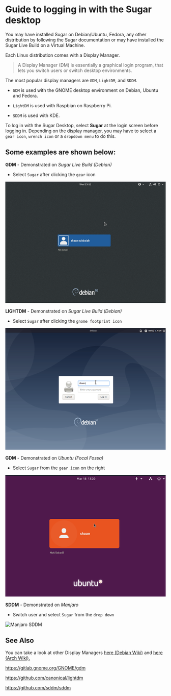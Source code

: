 # Guide to logging in with the Sugar desktop

  

You may have installed Sugar on Debian/Ubuntu, Fedora, any other distribution by following the Sugar documentation or may have installed the Sugar Live Build on a Virtual Machine.

  

Each Linux distribution comes with a Display Manager. 

> A Display Manager (DM) is essentially a graphical login program, that
> lets you switch users or switch desktop environments.

The most popular display managers are `GDM`, `LightDM`, and `SDDM`.

* `GDM` is used with the GNOME desktop environment on Debian, Ubuntu and Fedora.

* `LightDM` is used with Raspbian on Raspberry Pi.

* `SDDM` is used with KDE.

To log in with the Sugar Desktop, select **Sugar** at the login screen before logging in.  Depending on the display manager, you may have to select a `gear icon`, `wrench icon` or a `dropdown menu` to do this.

  

## Some examples are shown below:

  

**GDM** - Demonstrated on *Sugar Live Build (Debian)*

* Select `Sugar` after clicking the `gear` icon

![Live Build Debian GDM](images/gdm3-sugar-live-build.gif)

**LIGHTDM** - Demonstrated on *Sugar Live Build (Debian)*

* Select `Sugar` after clicking the `gnome footprint icon`

![Live Build Debian LIGHTDM](images/lightdm-sugar-live-build.gif)

  

**GDM** - Demonstrated on *Ubuntu (Focal Fossa)*

* Select `Sugar` from the `gear icon` on the right

![Ubuntu Focal Fossa GDM](images/gdm3-ubuntu-20.04.gif)
  

**SDDM** - Demonstrated on *Manjaro*

* Switch user and select `Sugar` from the `drop down`

![Manjaro SDDM](images/sddm-manjaro.gif)


## See Also

You can take a look at other Display Managers [here (Debian Wiki)](https://wiki.debian.org/DisplayManager) and [here (Arch Wiki).](https://wiki.archlinux.org/index.php/Display_manager)

https://gitlab.gnome.org/GNOME/gdm

https://github.com/canonical/lightdm

https://github.com/sddm/sddm
